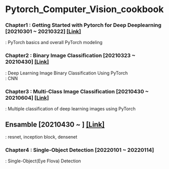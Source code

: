 # Pytorch_Computer_Vision_cookbook


### Chapter1 : Getting Started with Pytorch for Deep Deeplearning [20210301 ~ 20210322] [[Link]](https://github.com/jihyeheo/Pytorch_Computer_Vision_cookbook/tree/main/Chapter1)
: PyTorch basics and overall PyTorch modeling
  
### Chapter2 : Binary Image Classification [20210323 ~ 20210430] [[Link]](https://github.com/jihyeheo/Pytorch_Computer_Vision_cookbook/tree/main/Chapter2)
: Deep Learning Image Binary Classification Using PyTorch<br>
: CNN

### Chapter3 : Multi-Class Image Classification [20210430 ~ 20210604] [[Link]](https://github.com/jihyeheo/Pytorch_Computer_Vision_cookbook/tree/main/Chapter3)
: Multiple classification of deep learning images using PyTorch

## Ensamble [20210430 ~ ] [[Link]](https://github.com/jihyeheo/Pytorch_Computer_Vision_cookbook/tree/main/Ensemble)
: resnet, inception block, densenet


### Chapter4 : Single-Object Detection [20220101 ~ 20220114]
: Single-Object(Eye Flova) Detection

